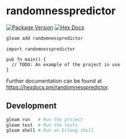 # randomnesspredictor

[![Package Version](https://img.shields.io/hexpm/v/randomnesspredictor)](https://hex.pm/packages/randomnesspredictor)
[![Hex Docs](https://img.shields.io/badge/hex-docs-ffaff3)](https://hexdocs.pm/randomnesspredictor/)

```sh
gleam add randomnesspredictor
```
```gleam
import randomnesspredictor

pub fn main() {
  // TODO: An example of the project in use
}
```

Further documentation can be found at <https://hexdocs.pm/randomnesspredictor>.

## Development

```sh
gleam run   # Run the project
gleam test  # Run the tests
gleam shell # Run an Erlang shell
```
